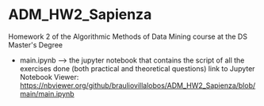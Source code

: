 # ADM_HW2_Sapienza
Homework 2 of the Algorithmic Methods of Data Mining course at the DS Master's Degree
- main.ipynb --> the jupyter notebook that contains the script of all the exercises done (both practical and theoretical questions)
link to Jupyter Notebook Viewer: https://nbviewer.org/github/brauliovillalobos/ADM_HW2_Sapienza/blob/main/main.ipynb
